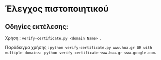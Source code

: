 # Έλεγχος πιστοποιητικού

## Οδηγίες εκτέλεσης:


Χρήση : ```verify-certificate.py <domain Name> ```.

Παράδειγμα χρήσης : ```python verify-certificate.py www.hua.gr OR with multiple domains: python verify-certificate www.hua.gr www.google.com```.


